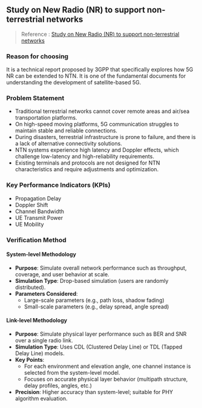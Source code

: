 ## Study on New Radio (NR) to support non-terrestrial networks 
> Reference : [Study on New Radio (NR) to support non-terrestrial networks](https://portal.3gpp.org/desktopmodules/Specifications/SpecificationDetails.aspx?specificationId=3234)
### Reason for choosing
It is a technical report proposed by 3GPP that specifically explores how 5G NR can be extended to NTN. It is one of the fundamental documents for understanding the development of satellite-based 5G.
### Problem Statement
- Traditional terrestrial networks cannot cover remote areas and air/sea transportation platforms.
- On high-speed moving platforms, 5G communication struggles to maintain stable and reliable connections.
- During disasters, terrestrial infrastructure is prone to failure, and there is a lack of alternative connectivity solutions.
- NTN systems experience high latency and Doppler effects, which challenge low-latency and high-reliability requirements.
- Existing terminals and protocols are not designed for NTN characteristics and require adjustments and optimization.

### Key Performance Indicators (KPIs)
- Propagation Delay
- Doppler Shift
- Channel Bandwidth
- UE Transmit Power
- UE Mobility

### Verification Method
#### System-level Methodology
- **Purpose**: Simulate overall network performance such as throughput, coverage, and user behavior at scale.
- **Simulation Type**: Drop-based simulation (users are randomly distributed).
- **Parameters Considered**:
  - Large-scale parameters (e.g., path loss, shadow fading)
  - Small-scale parameters (e.g., delay spread, angle spread)

#### Link-level Methodology
- **Purpose**: Simulate physical layer performance such as BER and SNR over a single radio link.
- **Simulation Type**: Uses CDL (Clustered Delay Line) or TDL (Tapped Delay Line) models.
- **Key Points**:
  - For each environment and elevation angle, one channel instance is selected from the system-level model.
  - Focuses on accurate physical layer behavior (multipath structure, delay profiles, angles, etc.)
- **Precision**: Higher accuracy than system-level; suitable for PHY algorithm evaluation.
